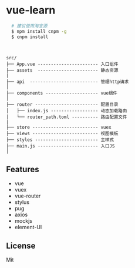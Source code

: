 # vue-learn

```bash
  # 建议使用淘宝源
  $ npm install cnpm -g
  $ cnpm install
  
```

```

src/
├── App.vue ----------------------- 入口组件 
├── assets  ----------------------- 静态资源
|
├── api  -------------------------- 管理http请求
│   
├── components -------------------- vue组件
│   
├── router ------------------------ 配置目录
│   ├── index.js ------------------ 动态加载路由
│   └── router_path.toml ---------- 路由配置文件
|
├── store ------------------------- vuex
├── views ------------------------- 视图模板
├── styles ------------------------ 主样式
├── main.js ----------------------- 入口JS
│  

```

## Features
* vue
* vuex
* vue-router
* stylus
* pug
* axios
* mockjs
* element-UI

## License
Mit
